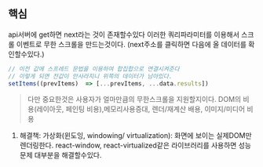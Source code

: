 ## 핵심
api서버에 get하면 next라는 것이 존재할수있다 이러한 쿼리파라미터를 이용해서 스크롤 이벤트로 무한 스크롤을 만드는것이다. (next주소를 클릭하면 다음에 올 데이터를 확인할수있다.)

```jsx
// 이전 값에 스프레드 문법을 이용하여 합집합으로 연결시켜준다
// 이렇게 되면 전값이 안사라지니 위쪽의 데이터가 남아있다.
setItems((prevItems)  => [...prevItems, ...data.results])
```
> 다만 중요한것은 사용자가 얼마만큼의 무한스크롤을 지원할지이다. DOM의 비용(레이아웃, 페인팅 비용),메모리사용증대, 렌더/재계산 배용, 이미지/미디어 비용

1. 해결책: 가상화(윈도잉, windowing/ virtualization): 화면에 보이는 실제DOM만 렌더링한다. react-window,  react-virtualized같은 라이브러리를 사용하면  성능 문제 대부분을 해결할수있다.